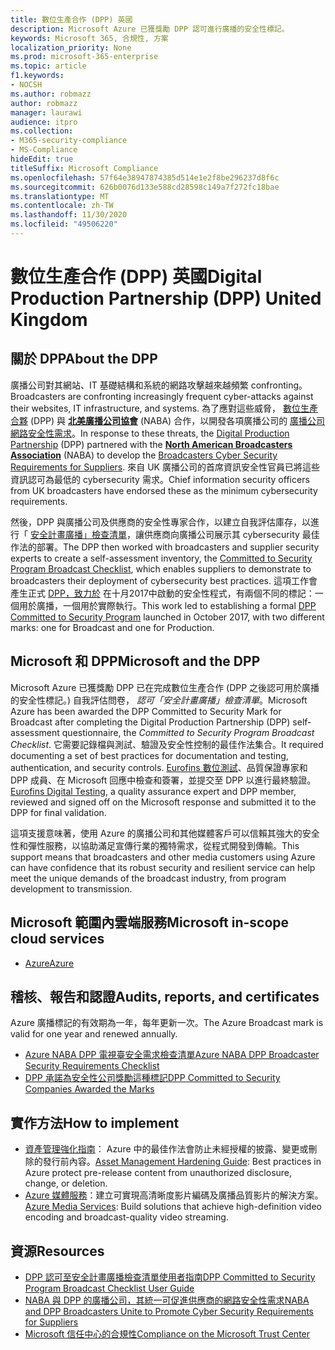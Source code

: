 ```yaml
---
title: 數位生產合作 (DPP) 英國
description: Microsoft Azure 已獲獎勵 DPP 認可進行廣播的安全性標記。
keywords: Microsoft 365, 合規性, 方案
localization_priority: None
ms.prod: microsoft-365-enterprise
ms.topic: article
f1.keywords:
- NOCSH
ms.author: robmazz
author: robmazz
manager: laurawi
audience: itpro
ms.collection:
- M365-security-compliance
- MS-Compliance
hideEdit: true
titleSuffix: Microsoft Compliance
ms.openlocfilehash: 57f64e38947874385d514e1e2f8be296237d8f6c
ms.sourcegitcommit: 626b0076d133e588cd28598c149a7f272fc18bae
ms.translationtype: MT
ms.contentlocale: zh-TW
ms.lasthandoff: 11/30/2020
ms.locfileid: "49506220"
---
```

# <a name="digital-production-partnership-dpp-united-kingdom"></a><span data-ttu-id="340b2-104">數位生產合作 (DPP) 英國</span><span class="sxs-lookup"><span data-stu-id="340b2-104">Digital Production Partnership (DPP) United Kingdom</span></span>

## <a name="about-the-dpp"></a><span data-ttu-id="340b2-105">關於 DPP</span><span class="sxs-lookup"><span data-stu-id="340b2-105">About the DPP</span></span>

<span data-ttu-id="340b2-106">廣播公司對其網站、IT 基礎結構和系統的網路攻擊越來越頻繁 confronting。</span><span class="sxs-lookup"><span data-stu-id="340b2-106">Broadcasters are confronting increasingly frequent cyber-attacks against their websites, IT infrastructure, and systems.</span></span> <span data-ttu-id="340b2-107">為了應對這些威脅， [數位生產合夥](https://www.thedpp.com/) (DPP) 與 [**北美廣播公司協會**](https://nabanet.com/) (NABA) 合作，以開發各項廣播公司的 [廣播公司網路安全性需求](https://nabanet.com/wp-content/uploads/2017/08/NABA_DPP_CyberSecurity_Requirements_3.pdf)。</span><span class="sxs-lookup"><span data-stu-id="340b2-107">In response to these threats, the [Digital Production Partnership](https://www.thedpp.com/) (DPP) partnered with the [**North American Broadcasters Association**](https://nabanet.com/) (NABA) to develop the [Broadcasters Cyber Security Requirements for Suppliers](https://nabanet.com/wp-content/uploads/2017/08/NABA_DPP_CyberSecurity_Requirements_3.pdf).</span></span> <span data-ttu-id="340b2-108">來自 UK 廣播公司的首席資訊安全性官員已將這些資訊認可為最低的 cybersecurity 需求。</span><span class="sxs-lookup"><span data-stu-id="340b2-108">Chief information security officers from UK broadcasters have endorsed these as the minimum cybersecurity requirements.</span></span>  
  
<span data-ttu-id="340b2-109">然後，DPP 與廣播公司及供應商的安全性專家合作，以建立自我評估庫存，以進行「 [安全計畫廣播」檢查清單](https://dpp-assets.s3.amazonaws.com/wp-content/uploads/2017/10/CTS_BroadcastChecklist.xlsx)，讓供應商向廣播公司展示其 cybersecurity 最佳作法的部署。</span><span class="sxs-lookup"><span data-stu-id="340b2-109">The DPP then worked with broadcasters and supplier security experts to create a self-assessment inventory, the [Committed to Security Program Broadcast Checklist](https://dpp-assets.s3.amazonaws.com/wp-content/uploads/2017/10/CTS_BroadcastChecklist.xlsx), which enables suppliers to demonstrate to broadcasters their deployment of cybersecurity best practices.</span></span> <span data-ttu-id="340b2-110">這項工作會產生正式 [DPP，致力於](https://www.thedpp.com/tech/security/committed-to-security/) 在十月2017中啟動的安全性程式，有兩個不同的標記：一個用於廣播，一個用於實際執行。</span><span class="sxs-lookup"><span data-stu-id="340b2-110">This work led to establishing a formal [DPP Committed to Security Program](https://www.thedpp.com/tech/security/committed-to-security/) launched in October 2017, with two different marks: one for Broadcast and one for Production.</span></span>

## <a name="microsoft-and-the-dpp"></a><span data-ttu-id="340b2-111">Microsoft 和 DPP</span><span class="sxs-lookup"><span data-stu-id="340b2-111">Microsoft and the DPP</span></span>

<span data-ttu-id="340b2-112">Microsoft Azure 已獲獎勵 DPP 已在完成數位生產合作 (DPP 之後認可用於廣播的安全性標記。) 自我評估問卷， *認可「安全計畫廣播」檢查清單*。</span><span class="sxs-lookup"><span data-stu-id="340b2-112">Microsoft Azure has been awarded the DPP Committed to Security Mark for Broadcast after completing the Digital Production Partnership (DPP) self-assessment questionnaire, the *Committed to Security Program Broadcast Checklist*.</span></span> <span data-ttu-id="340b2-113">它需要記錄檔與測試、驗證及安全性控制的最佳作法集合。</span><span class="sxs-lookup"><span data-stu-id="340b2-113">It required documenting a set of best practices for documentation and testing, authentication, and security controls.</span></span> <span data-ttu-id="340b2-114">[Eurofins 數位測試](https://www.eurofins-digitaltesting.com/)、品質保證專家和 DPP 成員、在 Microsoft 回應中檢查和簽署，並提交至 DPP 以進行最終驗證。</span><span class="sxs-lookup"><span data-stu-id="340b2-114">[Eurofins Digital Testing](https://www.eurofins-digitaltesting.com/), a quality assurance expert and DPP member, reviewed and signed off on the Microsoft response and submitted it to the DPP for final validation.</span></span>  
  
<span data-ttu-id="340b2-115">這項支援意味著，使用 Azure 的廣播公司和其他媒體客戶可以信賴其強大的安全性和彈性服務，以協助滿足宣傳行業的獨特需求，從程式開發到傳輸。</span><span class="sxs-lookup"><span data-stu-id="340b2-115">This support means that broadcasters and other media customers using Azure can have confidence that its robust security and resilient service can help meet the unique demands of the broadcast industry, from program development to transmission.</span></span>

## <a name="microsoft-in-scope-cloud-services"></a><span data-ttu-id="340b2-116">Microsoft 範圍內雲端服務</span><span class="sxs-lookup"><span data-stu-id="340b2-116">Microsoft in-scope cloud services</span></span>

- [<span data-ttu-id="340b2-117">Azure</span><span class="sxs-lookup"><span data-stu-id="340b2-117">Azure</span></span>](https://aka.ms/AzureCompliance)

## <a name="audits-reports-and-certificates"></a><span data-ttu-id="340b2-118">稽核、報告和認證</span><span class="sxs-lookup"><span data-stu-id="340b2-118">Audits, reports, and certificates</span></span>

<span data-ttu-id="340b2-119">Azure 廣播標記的有效期為一年，每年更新一次。</span><span class="sxs-lookup"><span data-stu-id="340b2-119">The Azure Broadcast mark is valid for one year and renewed annually.</span></span>

- [<span data-ttu-id="340b2-120">Azure NABA DPP 電視臺安全需求檢查清單</span><span class="sxs-lookup"><span data-stu-id="340b2-120">Azure NABA DPP Broadcaster Security Requirements Checklist</span></span>](https://aka.ms/Azure-CTS-Broadcast-Checklist)
- [<span data-ttu-id="340b2-121">DPP 承諾為安全性公司獎勵這種標記</span><span class="sxs-lookup"><span data-stu-id="340b2-121">DPP Committed to Security Companies Awarded the Marks</span></span>](https://aka.ms/Azure-Asset-Mgmt)

## <a name="how-to-implement"></a><span data-ttu-id="340b2-122">實作方法</span><span class="sxs-lookup"><span data-stu-id="340b2-122">How to implement</span></span>

- <span data-ttu-id="340b2-123">[資產管理強化指南](https://aka.ms/Azure-Asset-Mgmt)： Azure 中的最佳作法會防止未經授權的披露、變更或刪除的發行前內容。</span><span class="sxs-lookup"><span data-stu-id="340b2-123">[Asset Management Hardening Guide](https://aka.ms/Azure-Asset-Mgmt): Best practices in Azure protect pre-release content from unauthorized disclosure, change, or deletion.</span></span>
- <span data-ttu-id="340b2-124">[Azure 媒體服務](https://docs.microsoft.com/azure/media-services/)：建立可實現高清晰度影片編碼及廣播品質影片的解決方案。</span><span class="sxs-lookup"><span data-stu-id="340b2-124">[Azure Media Services](https://docs.microsoft.com/azure/media-services/): Build solutions that achieve high-definition video encoding and broadcast-quality video streaming.</span></span>

## <a name="resources"></a><span data-ttu-id="340b2-125">資源</span><span class="sxs-lookup"><span data-stu-id="340b2-125">Resources</span></span>

- [<span data-ttu-id="340b2-126">DPP 認可至安全計畫廣播檢查清單使用者指南</span><span class="sxs-lookup"><span data-stu-id="340b2-126">DPP Committed to Security Program Broadcast Checklist User Guide</span></span>](https://dpp-assets.s3.amazonaws.com/wp-content/uploads/2017/10/CTS_BroadcastChecklistUserGuide.pdf)
- [<span data-ttu-id="340b2-127">NABA 與 DPP 的廣播公司，其統一可促進供應商的網路安全性需求</span><span class="sxs-lookup"><span data-stu-id="340b2-127">NABA and DPP Broadcasters Unite to Promote Cyber Security Requirements for Suppliers</span></span>](https://nabanet.com/wp-content/uploads/2017/08/NABAcaster-Issue_26.pdf)
- [<span data-ttu-id="340b2-128">Microsoft 信任中心的合規性</span><span class="sxs-lookup"><span data-stu-id="340b2-128">Compliance on the Microsoft Trust Center</span></span>](https://www.microsoft.com/trust-center/compliance/compliance-overview)
